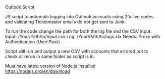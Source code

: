 Outlook Script

JS script to automate logging into Outlook accounts using 2fa.live codes and validating Ticketmaster emails do not get sent to Junk. 

To run the code change the path for both the log file and the CSV input. 
Input: /Your/Path/to/input.csv
Log: /Your/Path/to/logs.xtx
Needs: Proxy with Authentication (User:Pass)

Script will run and output a new CSV with accounts that errored out to check or rerun in same folder as script is in.

Must have latest version of Node.js installed
https://nodejs.org/en/download

